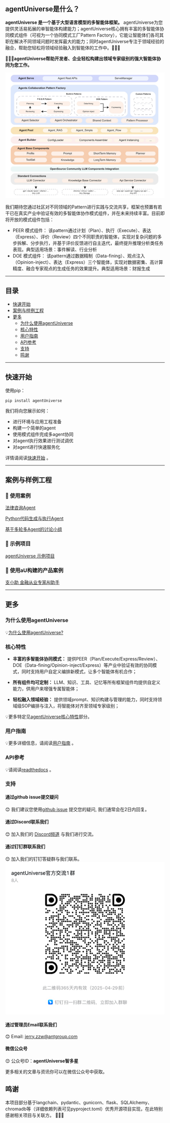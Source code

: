 ## agentUniverse是什么？

**agentUniverse 是一个基于大型语言模型的多智能体框架。** agentUniverse为您提供灵活易拓展的单智能体构建能力；agentUniverse核心拥有丰富的多智能体协同模式组件（可视为一个协同模式工厂Pattern Factory），它能让智能体们各司其职在解决不同领域问题时发挥最大的能力；同时agentUniverse专注于领域经验的融合，帮助您轻松将领域经验融入到智能体的工作中。🎉🎉🎉

**🌈🌈🌈agentUniverse帮助开发者、企业轻松构建出领域专家级别的强大智能体协同为您工作。**

![](../_picture/agent_universe_framework_resize.jpg)

我们期待您通过社区对不同领域的Pattern进行实践与交流共享，框架也预置有若干已在真实产业中验证有效的多智能体协作模式组件，并在未来持续丰富。目前即将开放的模式组件包括：
* PEER 模式组件： 该pattern通过计划（Plan）、执行（Execute）、表达（Express）、评价（Review）四个不同职责的智能体，实现对复杂问题的多步拆解、分步执行，并基于评价反馈进行自主迭代，最终提升推理分析类任务表现。典型适用场景：事件解读、行业分析
* DOE 模式组件： 该pattern通过数据精制（Data-fining）、观点注入（Opinion-inject）、表达（Express）三个智能体，实现对数据密集、高计算精度、融合专家观点的生成任务的效果提升。典型适用场景：财报生成
****************************************
## 目录
* [快速开始](#快速开始)
* [案例与样例工程](#案例与样例工程)
* [更多](#更多)
  * [为什么使用agentUniverse](#为什么使用agentUniverse)
  * [核心特性](#核心特性)
  * [用户指南](#用户指南)
  * [API参考](#API参考)
  * [支持](#支持)
  * [鸣谢](#鸣谢)
****************************************
## 快速开始
使用pip：
```shell
pip install agentUniverse
```

我们将向您展示如何：
* 进行环境与应用工程准备
* 构建一个简单的agent
* 使用模式组件完成多agent协同
* 对agent执行效果进行测试调优
* 对agent进行快速服务化

详情请阅读[快速开始](1_3_%E5%BF%AB%E9%80%9F%E5%BC%80%E5%A7%8B.md) 。
****************************************
## 案例与样例工程
### 🌟 使用案例
[法律咨询Agent](7_1_1_法律咨询案例.md)

[Python代码生成与执行Agent](7_1_1_Python自动执行案例.md)

[基于多轮多Agent的讨论小组](6_2_1_讨论组.md)

### 🌟 示例项目
[agentUniverse 示例项目](../../../sample_standard_app)

### 🌟 使用aU构建的产品案例
[支小助 金融从业专家AI助手](https://zhu.alipay.com/)
****************************************
## 更多
### 为什么使用agentUniverse
💡[为什么使用agentUniverse?](1_为什么选择agentUniverse.md)

### 核心特性

* **丰富的多智能体协同模式：** 提供PEER（Plan/Execute/Express/Review）、DOE（Data-fining/Opinion-inject/Express）等产业中验证有效的协同模式，同时支持用户自定义编排新模式，让多个智能体有机合作；

* **所有组件均可定制：** LLM、知识、工具、记忆等所有框架组件均提供自定义能力，供用户来增强专属智能体；

* **轻松融入领域经验：** 提供领域prompt、知识构建与管理的能力，同时支持领域级SOP编排与注入，将智能体对齐至领域专家级别；

💡更多特定见[agentUniverse核心特性](1_核心特性.md)部分。

### 用户指南
💡更多详细信息，请阅读[用户指南](0_%E7%9B%AE%E5%BD%95.md) 。

### API参考
💡请阅读[readthedocs](https://agentuniverse.readthedocs.io/en/latest/) 。

### 支持
#### 通过github issue提交疑问
😊 我们建议您使用[github issue](https://github.com/antgroup/agentUniverse/issues) 提交您的疑问, 我们通常会在2日内回复。

#### 通过Discord联系我们
😊 加入我们的 [Discord频道](https://discord.gg/VfhEvJzQ) 与我们进行交流。

#### 通过钉钉群联系我们
😊 加入我们的钉钉答疑群与我们联系。
![](../_picture/dingtalk_util20250429.png)

#### 通过管理员Email联系我们
😊 Email: [jerry.zzw@antgroup.com](mailto:jerry.zzw@antgroup.com)

#### 微信公众号

😊 公众号ID：**agentUniverse智多星**

更多相关的文章与资讯你可以在微信公众号中获取。

## 鸣谢
本项目部分基于langchain、pydantic、gunicorn、flask、SQLAlchemy、chromadb等（详细依赖列表可见pyproject.toml）优秀开源项目实现，在此特别感谢相关项目与关联方。 🙏🙏🙏